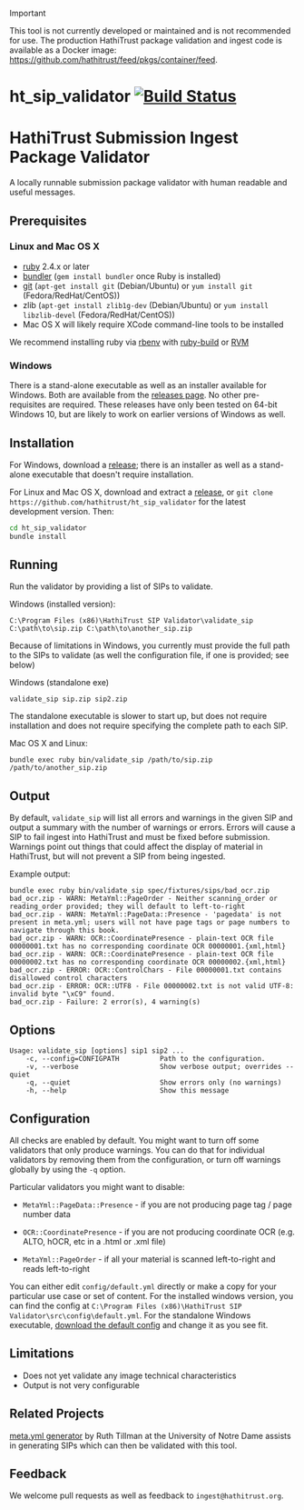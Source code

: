 > [!IMPORTANT]  
> This tool is not currently developed or maintained and is not recommended for use.
> The production HathiTrust package validation and ingest code is available as a Docker image: https://github.com/hathitrust/feed/pkgs/container/feed.

# ht_sip_validator [![Build Status](https://travis-ci.org/hathitrust/ht_sip_validator.svg?branch=master)](https://travis-ci.org/hathitrust/ht_sip_validator)

# HathiTrust Submission Ingest Package Validator

A locally runnable submission package validator with human readable and useful messages.

## Prerequisites

### Linux and Mac OS X

- [ruby](https://www.ruby-lang.org/en/documentation/installation/) 2.4.x or later
- [bundler](http://bundler.io/) (`gem install bundler` once Ruby is installed)
- [git](https://git-scm.com/) (`apt-get install git` (Debian/Ubuntu) or `yum install git` (Fedora/RedHat/CentOS))
- zlib (`apt-get install zlib1g-dev` (Debian/Ubuntu) or `yum install libzlib-devel` (Fedora/RedHat/CentOS))
- Mac OS X will likely require XCode command-line tools to be installed

We recommend installing ruby via [rbenv](https://github.com/rbenv/rbenv#readme)
with [ruby-build](https://github.com/rbenv/ruby-build#readme) or
[RVM](http://rvm.io/)

### Windows

There is a stand-alone executable as well as an installer available for Windows. Both are available from the
[releases page](https://github.com/hathitrust/ht_sip_validator/releases). No other pre-requisites are required.
These releases have only been tested on 64-bit Windows 10, but are likely to work on earlier versions of Windows as well.

## Installation

For Windows, download a
[release](https://github.com/hathitrust/ht_sip_validator/releases); there is an
installer as well as a stand-alone executable that doesn't require installation.

For Linux and Mac OS X, download and extract a
[release](https://github.com/hathitrust/ht_sip_validator/releases), or `git
clone https://github.com/hathitrust/ht_sip_validator` for the latest
development version. Then:

```bash
cd ht_sip_validator
bundle install
```

## Running

Run the validator by providing a list of SIPs to validate.

Windows (installed version):

```
C:\Program Files (x86)\HathiTrust SIP Validator\validate_sip C:\path\to\sip.zip C:\path\to\another_sip.zip
```

Because of limitations in Windows, you currently must provide the full path to
the SIPs to validate (as well the configuration file, if one is provided; see
below)

Windows (standalone exe)

```
validate_sip sip.zip sip2.zip
```

The standalone executable is slower to start up, but does not require
installation and does not require specifying the complete path to each SIP.

Mac OS X and Linux:

```
bundle exec ruby bin/validate_sip /path/to/sip.zip /path/to/another_sip.zip
```

## Output

By default, `validate_sip` will list all errors and warnings in the given SIP and output a summary with the number of warnings or errors. Errors will cause a SIP to fail ingest into HathiTrust and must be fixed before submission. Warnings point out things that could affect the display of material in HathiTrust, but will not prevent a SIP from being ingested.

Example output:

```
bundle exec ruby bin/validate_sip spec/fixtures/sips/bad_ocr.zip
bad_ocr.zip - WARN: MetaYml::PageOrder - Neither scanning_order or reading_order provided; they will default to left-to-right
bad_ocr.zip - WARN: MetaYml::PageData::Presence - 'pagedata' is not present in meta.yml; users will not have page tags or page numbers to navigate through this book.
bad_ocr.zip - WARN: OCR::CoordinatePresence - plain-text OCR file 00000001.txt has no corresponding coordinate OCR 00000001.{xml,html}
bad_ocr.zip - WARN: OCR::CoordinatePresence - plain-text OCR file 00000002.txt has no corresponding coordinate OCR 00000002.{xml,html}
bad_ocr.zip - ERROR: OCR::ControlChars - File 00000001.txt contains disallowed control characters
bad_ocr.zip - ERROR: OCR::UTF8 - File 00000002.txt is not valid UTF-8: invalid byte "\xC9" found.
bad_ocr.zip - Failure: 2 error(s), 4 warning(s)
```

## Options

```
Usage: validate_sip [options] sip1 sip2 ...
    -c, --config=CONFIGPATH          Path to the configuration.
    -v, --verbose                    Show verbose output; overrides --quiet
    -q, --quiet                      Show errors only (no warnings)
    -h, --help                       Show this message
```

## Configuration

All checks are enabled by default. You might want to turn off some validators
that only produce warnings. You can do that for individual validators by
removing them from the configuration, or turn off warnings globally by using
the `-q` option.

Particular validators you might want to disable:

- `MetaYml::PageData::Presence` - if you are not producing page tag / page
  number data

- `OCR::CoordinatePresence` - if you are not producing coordinate OCR (e.g.
  ALTO, hOCR, etc in a .html or .xml file)

- `MetaYml::PageOrder` - if all your material is scanned left-to-right and
  reads left-to-right

You can either edit `config/default.yml` directly or make a copy for your
particular use case or set of content. For the installed windows version, you
can find the config at `C:\Program Files (x86)\HathiTrust SIP
Validator\src\config\default.yml`. For the standalone Windows executable,
[download the default
config](https://raw.githubusercontent.com/hathitrust/ht_sip_validator/master/config/default.yml)
and change it as you see fit.

## Limitations

- Does not yet validate any image technical characteristics
- Output is not very configurable

## Related Projects

[meta.yml
generator](https://github.com/ruthtillman/yaml-generator-for-hathitrust) by
Ruth Tillman at the University of Notre Dame assists in generating SIPs which
can then be validated with this tool.

## Feedback

We welcome pull requests as well as feedback to `ingest@hathitrust.org`.
